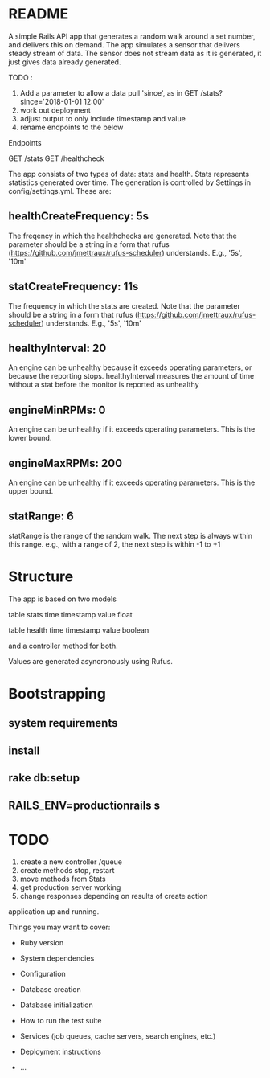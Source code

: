 # README

A simple Rails API app that generates a random walk around a set
number, and delivers this on demand.  The app simulates a sensor that
delivers steady stream of data.  The sensor does not stream data as it
is generated, it just gives data already generated.


TODO :
1.  Add a parameter to allow a data pull 'since', as in
GET /stats?since='2018-01-01 12:00'
2.  work out deployment
3.  adjust output to only include timestamp and value
4.  rename endpoints to the below


Endpoints

GET /stats
GET /healthcheck


The app consists of two types of data: stats and health.  Stats
represents statistics generated over time.  The generation is
controlled by Settings in config/settings.yml.  These are:

## healthCreateFrequency: 5s

The freqency in which the healthchecks are generated.  Note that the
parameter should be a string in a form that rufus
(https://github.com/jmettraux/rufus-scheduler) understands.  E.g.,
'5s', '10m'

## statCreateFrequency: 11s

The frequency in which the stats are created. Note that the parameter
should be a string in a form that rufus
(https://github.com/jmettraux/rufus-scheduler) understands.  E.g.,
'5s', '10m'

## healthyInterval: 20

An engine can be unhealthy because it exceeds operating parameters, or
because the reporting stops.  healthyInterval measures the amount of
time without a stat before the monitor is reported as unhealthy


## engineMinRPMs: 0

An engine can be unhealthy if it exceeds operating parameters.  This
is the lower bound.

## engineMaxRPMs: 200

An engine can be unhealthy if it exceeds operating parameters.  This
is the upper bound.

## statRange: 6

statRange is the range of the random walk.  The next step is always
within this range.  e.g., with a range of 2, the next step is within
-1 to +1


# Structure

The app is based on two models

table stats
   time timestamp
   value float


table health
   time timestamp
   value boolean

and a controller method for both.


Values are generated asyncronously using Rufus.

# Bootstrapping
## system requirements
## install
## rake db:setup
## RAILS_ENV=productionrails s


# TODO
1.  create a new controller /queue
2.  create methods stop, restart
3.  move methods from Stats
4.  get production server working
5.  change responses depending on results of create action

application up and running.

Things you may want to cover:

* Ruby version

* System dependencies

* Configuration

* Database creation

* Database initialization

* How to run the test suite

* Services (job queues, cache servers, search engines, etc.)

* Deployment instructions

* ...
